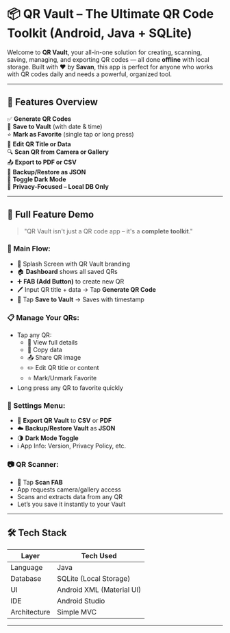# 📦 QR Vault – The Ultimate QR Code Toolkit (Android, Java + SQLite)

Welcome to **QR Vault**, your all-in-one solution for creating, scanning, saving, managing, and exporting QR codes — all done **offline** with local storage. Built with ❤️ by **Savan**, this app is perfect for anyone who works with QR codes daily and needs a powerful, organized tool.

---

## 🚀 Features Overview

✅ **Generate QR Codes**  
📁 **Save to Vault** (with date & time)  
⭐ **Mark as Favorite** (single tap or long press)  
🔁 **Edit QR Title or Data**  
🔍 **Scan QR from Camera or Gallery**  
📤 **Export to PDF or CSV**  
💾 **Backup/Restore as JSON**  
🌙 **Toggle Dark Mode**  
🔐 **Privacy-Focused – Local DB Only**

---

## 🧪 Full Feature Demo

> "QR Vault isn't just a QR code app – it's a **complete toolkit**."

### 🧱 Main Flow:
- 👋 Splash Screen with QR Vault branding
- 🏠 **Dashboard** shows all saved QRs
- ➕ **FAB (Add Button)** to create new QR
- 🖊️ Input QR title + data → Tap **Generate QR Code**
- 💾 Tap **Save to Vault** → Saves with timestamp

### 📋 Manage Your QRs:
- Tap any QR:
  - 📄 View full details
  - 📎 Copy data
  - 📤 Share QR image
  - ✏️ Edit QR title or content
  - ⭐ Mark/Unmark Favorite
- Long press any QR to favorite quickly

### 🔧 Settings Menu:
- 📁 **Export QR Vault** to **CSV** or **PDF**
- ☁️ **Backup/Restore Vault** as **JSON**
- 🌗 **Dark Mode Toggle**
- ℹ️ App Info: Version, Privacy Policy, etc.

### 📷 QR Scanner:
- 🎯 Tap **Scan FAB**
- App requests camera/gallery access
- Scans and extracts data from any QR
- Let’s you save it instantly to your Vault

---

## 🛠 Tech Stack

| Layer        | Tech Used                  |
|--------------|----------------------------|
| Language     | Java                       |
| Database     | SQLite (Local Storage)     |
| UI           | Android XML (Material UI)  |
| IDE          | Android Studio             |
| Architecture| Simple MVC                 |

---
